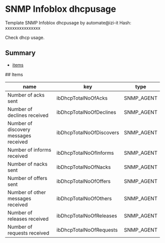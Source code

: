 # SNMP Infoblox dhcpusage
Template SNMP Infoblox dhcpusage by automate@izi-it
Hash: xxxxxxxxxxxxxxx

Check dhcp usage.
## Summary
* [items](#items)

<a name="items" />
## Items

| name | key | type |
| ------------- |------------- |------------- |
| Number of acks sent | ibDhcpTotalNoOfAcks | SNMP_AGENT |
| Number of declines received | ibDhcpTotalNoOfDeclines | SNMP_AGENT |
| Number of discovery messages received | ibDhcpTotalNoOfDiscovers | SNMP_AGENT |
| Number of informs received | ibDhcpTotalNoOfInforms | SNMP_AGENT |
| Number of nacks sent | ibDhcpTotalNoOfNacks | SNMP_AGENT |
| Number of offers sent | ibDhcpTotalNoOfOffers | SNMP_AGENT |
| Number of other messages received | ibDhcpTotalNoOfOthers | SNMP_AGENT |
| Number of releases received | ibDhcpTotalNoOfReleases | SNMP_AGENT |
| Number of requests received | ibDhcpTotalNoOfRequests | SNMP_AGENT |
